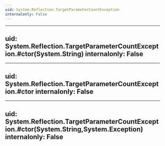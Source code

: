 ```yaml
---
uid: System.Reflection.TargetParameterCountException
internalonly: False
---
```


---
uid: System.Reflection.TargetParameterCountException.#ctor(System.String)
internalonly: False
---

---
uid: System.Reflection.TargetParameterCountException.#ctor
internalonly: False
---

---
uid: System.Reflection.TargetParameterCountException.#ctor(System.String,System.Exception)
internalonly: False
---
